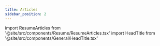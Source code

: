 ```yaml
---
title: Articles
sidebar_position: 2
---
```


import ResumeArticles from '@site/src/components/Resume/ResumeArticles.tsx'
import HeadTitle from '@site/src/components/General/HeadTitle.tsx'

<HeadTitle title="Articles - Resume | Didier" />

<ResumeArticles />